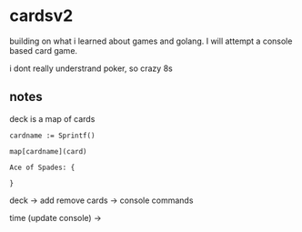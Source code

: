 # cardsv2

building on what i learned about games and golang. I will attempt a console based card game.

i dont really understrand poker, so crazy 8s

## notes

deck is a map of cards



    cardname := Sprintf()

    map[cardname](card)

    Ace of Spades: {

    }

    
deck -> add remove cards -> console commands

time (update console) ->

